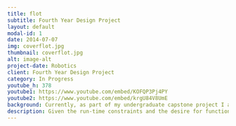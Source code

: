 ```yaml
---
title: flot
subtitle: Fourth Year Design Project 
layout: default
modal-id: 1
date: 2014-07-07
img: coverflot.jpg
thumbnail: coverflot.jpg
alt: image-alt
project-date: Robotics
client: Fourth Year Design Project
category: In Progress
youtube_h: 378
youtube1: https://www.youtube.com/embed/KOFQP3Pj4PY
youtube2: https://www.youtube.com/embed/krgU84V8UmE
background: Currently, as part of my undergraduate capstone project I am working on an autonomous indoor blimp robot with a team of five others. Compared to other autonomous platforms, the blimp provided excellent maneuverability and safety for indoor environments due to its low inertia and inherent stability. Our main goal for the project is to build a light-weight blimp and implement a local collision avoidance algorithm, and later combine it with a global planner. One of the main challenges with this project is the significant weight limitations placed on the payload of the blimp. In the design, the sensor payload is limited to a camera along with sonar sensors. Several possible solutions were explored,including traditional methods involving mapping and object detection, as well as solutions like end-to-end learning for collision avoidance.
description: Given the run-time constraints and the desire for functionality in new environments with minimal labeling, the first proposed solution was eliminated. On the other hand, the end-to-end learning approach allows for automatically labeled training data based on inputs at the time of collection, along with more expressive and generalized features. An interesting aspect of the project is the use of simulated data to first pre-train the network to reduce the need of real data. Given the nature of the problem, the DAGGER algorithm works well to alleviate distribution mismatches and helps to improve the learned policy. In the future I also plan to implement deep reinforcement learning methods to tackle the problem with methods similar to CAD2RL and Cognitive Mapping and Planning for Visual Navigation.  
---
```

